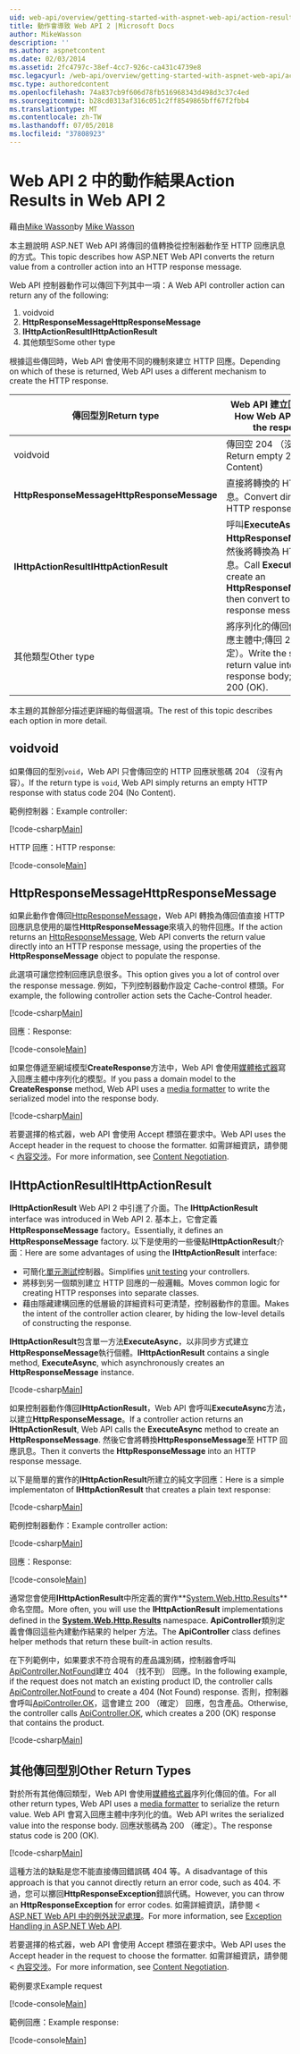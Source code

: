 ```yaml
---
uid: web-api/overview/getting-started-with-aspnet-web-api/action-results
title: 動作會導致 Web API 2 |Microsoft Docs
author: MikeWasson
description: ''
ms.author: aspnetcontent
ms.date: 02/03/2014
ms.assetid: 2fc4797c-38ef-4cc7-926c-ca431c4739e8
msc.legacyurl: /web-api/overview/getting-started-with-aspnet-web-api/action-results
msc.type: authoredcontent
ms.openlocfilehash: 74a837cb9f606d78fb516968343d498d3c37c4ed
ms.sourcegitcommit: b28cd0313af316c051c2ff8549865bff67f2fbb4
ms.translationtype: MT
ms.contentlocale: zh-TW
ms.lasthandoff: 07/05/2018
ms.locfileid: "37808923"
---
```

<a name="action-results-in-web-api-2"></a><span data-ttu-id="3ac6f-102">Web API 2 中的動作結果</span><span class="sxs-lookup"><span data-stu-id="3ac6f-102">Action Results in Web API 2</span></span>
====================
<span data-ttu-id="3ac6f-103">藉由[Mike Wasson](https://github.com/MikeWasson)</span><span class="sxs-lookup"><span data-stu-id="3ac6f-103">by [Mike Wasson](https://github.com/MikeWasson)</span></span>

<span data-ttu-id="3ac6f-104">本主題說明 ASP.NET Web API 將傳回的值轉換從控制器動作至 HTTP 回應訊息的方式。</span><span class="sxs-lookup"><span data-stu-id="3ac6f-104">This topic describes how ASP.NET Web API converts the return value from a controller action into an HTTP response message.</span></span>

<span data-ttu-id="3ac6f-105">Web API 控制器動作可以傳回下列其中一項：</span><span class="sxs-lookup"><span data-stu-id="3ac6f-105">A Web API controller action can return any of the following:</span></span>

1. <span data-ttu-id="3ac6f-106">void</span><span class="sxs-lookup"><span data-stu-id="3ac6f-106">void</span></span>
2. <span data-ttu-id="3ac6f-107">**HttpResponseMessage**</span><span class="sxs-lookup"><span data-stu-id="3ac6f-107">**HttpResponseMessage**</span></span>
3. <span data-ttu-id="3ac6f-108">**IHttpActionResult**</span><span class="sxs-lookup"><span data-stu-id="3ac6f-108">**IHttpActionResult**</span></span>
4. <span data-ttu-id="3ac6f-109">其他類型</span><span class="sxs-lookup"><span data-stu-id="3ac6f-109">Some other type</span></span>

<span data-ttu-id="3ac6f-110">根據這些傳回時，Web API 會使用不同的機制來建立 HTTP 回應。</span><span class="sxs-lookup"><span data-stu-id="3ac6f-110">Depending on which of these is returned, Web API uses a different mechanism to create the HTTP response.</span></span>

| <span data-ttu-id="3ac6f-111">傳回型別</span><span class="sxs-lookup"><span data-stu-id="3ac6f-111">Return type</span></span> | <span data-ttu-id="3ac6f-112">Web API 建立回應的方式</span><span class="sxs-lookup"><span data-stu-id="3ac6f-112">How Web API creates the response</span></span> |
| --- | --- |
| <span data-ttu-id="3ac6f-113">void</span><span class="sxs-lookup"><span data-stu-id="3ac6f-113">void</span></span> | <span data-ttu-id="3ac6f-114">傳回空 204 （沒有內容）</span><span class="sxs-lookup"><span data-stu-id="3ac6f-114">Return empty 204 (No Content)</span></span> |
| <span data-ttu-id="3ac6f-115">**HttpResponseMessage**</span><span class="sxs-lookup"><span data-stu-id="3ac6f-115">**HttpResponseMessage**</span></span> | <span data-ttu-id="3ac6f-116">直接將轉換的 HTTP 回應訊息。</span><span class="sxs-lookup"><span data-stu-id="3ac6f-116">Convert directly to an HTTP response message.</span></span> |
| <span data-ttu-id="3ac6f-117">**IHttpActionResult**</span><span class="sxs-lookup"><span data-stu-id="3ac6f-117">**IHttpActionResult**</span></span> | <span data-ttu-id="3ac6f-118">呼叫**ExecuteAsync**來建立**HttpResponseMessage**，然後將轉換為 HTTP 回應訊息。</span><span class="sxs-lookup"><span data-stu-id="3ac6f-118">Call **ExecuteAsync** to create an **HttpResponseMessage**, then convert to an HTTP response message.</span></span> |
| <span data-ttu-id="3ac6f-119">其他類型</span><span class="sxs-lookup"><span data-stu-id="3ac6f-119">Other type</span></span> | <span data-ttu-id="3ac6f-120">將序列化的傳回值寫入至回應主體中;傳回 200 （確定）。</span><span class="sxs-lookup"><span data-stu-id="3ac6f-120">Write the serialized return value into the response body; return 200 (OK).</span></span> |

<span data-ttu-id="3ac6f-121">本主題的其餘部分描述更詳細的每個選項。</span><span class="sxs-lookup"><span data-stu-id="3ac6f-121">The rest of this topic describes each option in more detail.</span></span>

## <a name="void"></a><span data-ttu-id="3ac6f-122">void</span><span class="sxs-lookup"><span data-stu-id="3ac6f-122">void</span></span>

<span data-ttu-id="3ac6f-123">如果傳回的型別`void`，Web API 只會傳回空的 HTTP 回應狀態碼 204 （沒有內容）。</span><span class="sxs-lookup"><span data-stu-id="3ac6f-123">If the return type is `void`, Web API simply returns an empty HTTP response with status code 204 (No Content).</span></span>

<span data-ttu-id="3ac6f-124">範例控制器：</span><span class="sxs-lookup"><span data-stu-id="3ac6f-124">Example controller:</span></span>

[!code-csharp[Main](action-results/samples/sample1.cs)]

<span data-ttu-id="3ac6f-125">HTTP 回應：</span><span class="sxs-lookup"><span data-stu-id="3ac6f-125">HTTP response:</span></span>

[!code-console[Main](action-results/samples/sample2.cmd)]

## <a name="httpresponsemessage"></a><span data-ttu-id="3ac6f-126">HttpResponseMessage</span><span class="sxs-lookup"><span data-stu-id="3ac6f-126">HttpResponseMessage</span></span>

<span data-ttu-id="3ac6f-127">如果此動作會傳回[HttpResponseMessage](https://msdn.microsoft.com/library/system.net.http.httpresponsemessage.aspx)，Web API 轉換為傳回值直接 HTTP 回應訊息使用的屬性**HttpResponseMessage**來填入的物件回應。</span><span class="sxs-lookup"><span data-stu-id="3ac6f-127">If the action returns an [HttpResponseMessage](https://msdn.microsoft.com/library/system.net.http.httpresponsemessage.aspx), Web API converts the return value directly into an HTTP response message, using the properties of the **HttpResponseMessage** object to populate the response.</span></span>

<span data-ttu-id="3ac6f-128">此選項可讓您控制回應訊息很多。</span><span class="sxs-lookup"><span data-stu-id="3ac6f-128">This option gives you a lot of control over the response message.</span></span> <span data-ttu-id="3ac6f-129">例如，下列控制器動作設定 Cache-control 標頭。</span><span class="sxs-lookup"><span data-stu-id="3ac6f-129">For example, the following controller action sets the Cache-Control header.</span></span>

[!code-csharp[Main](action-results/samples/sample3.cs)]

<span data-ttu-id="3ac6f-130">回應：</span><span class="sxs-lookup"><span data-stu-id="3ac6f-130">Response:</span></span>

[!code-console[Main](action-results/samples/sample4.cmd?highlight=2)]

<span data-ttu-id="3ac6f-131">如果您傳遞至網域模型**CreateResponse**方法中，Web API 會使用[媒體格式器](../formats-and-model-binding/media-formatters.md)寫入回應主體中序列化的模型。</span><span class="sxs-lookup"><span data-stu-id="3ac6f-131">If you pass a domain model to the **CreateResponse** method, Web API uses a [media formatter](../formats-and-model-binding/media-formatters.md) to write the serialized model into the response body.</span></span>

[!code-csharp[Main](action-results/samples/sample5.cs)]

<span data-ttu-id="3ac6f-132">若要選擇的格式器，web API 會使用 Accept 標頭在要求中。</span><span class="sxs-lookup"><span data-stu-id="3ac6f-132">Web API uses the Accept header in the request to choose the formatter.</span></span> <span data-ttu-id="3ac6f-133">如需詳細資訊，請參閱 <<c0> [ 內容交涉](../formats-and-model-binding/content-negotiation.md)。</span><span class="sxs-lookup"><span data-stu-id="3ac6f-133">For more information, see [Content Negotiation](../formats-and-model-binding/content-negotiation.md).</span></span>

## <a name="ihttpactionresult"></a><span data-ttu-id="3ac6f-134">IHttpActionResult</span><span class="sxs-lookup"><span data-stu-id="3ac6f-134">IHttpActionResult</span></span>

<span data-ttu-id="3ac6f-135">**IHttpActionResult** Web API 2 中引進了介面。</span><span class="sxs-lookup"><span data-stu-id="3ac6f-135">The **IHttpActionResult** interface was introduced in Web API 2.</span></span> <span data-ttu-id="3ac6f-136">基本上，它會定義**HttpResponseMessage** factory。</span><span class="sxs-lookup"><span data-stu-id="3ac6f-136">Essentially, it defines an **HttpResponseMessage** factory.</span></span> <span data-ttu-id="3ac6f-137">以下是使用的一些優點**IHttpActionResult**介面：</span><span class="sxs-lookup"><span data-stu-id="3ac6f-137">Here are some advantages of using the **IHttpActionResult** interface:</span></span>

- <span data-ttu-id="3ac6f-138">可簡化[單元測試](../testing-and-debugging/unit-testing-controllers-in-web-api.md)控制器。</span><span class="sxs-lookup"><span data-stu-id="3ac6f-138">Simplifies [unit testing](../testing-and-debugging/unit-testing-controllers-in-web-api.md) your controllers.</span></span>
- <span data-ttu-id="3ac6f-139">將移到另一個類別建立 HTTP 回應的一般邏輯。</span><span class="sxs-lookup"><span data-stu-id="3ac6f-139">Moves common logic for creating HTTP responses into separate classes.</span></span>
- <span data-ttu-id="3ac6f-140">藉由隱藏建構回應的低層級的詳細資料可更清楚，控制器動作的意圖。</span><span class="sxs-lookup"><span data-stu-id="3ac6f-140">Makes the intent of the controller action clearer, by hiding the low-level details of constructing the response.</span></span>

<span data-ttu-id="3ac6f-141">**IHttpActionResult**包含單一方法**ExecuteAsync**，以非同步方式建立**HttpResponseMessage**執行個體。</span><span class="sxs-lookup"><span data-stu-id="3ac6f-141">**IHttpActionResult** contains a single method, **ExecuteAsync**, which asynchronously creates an **HttpResponseMessage** instance.</span></span>

[!code-csharp[Main](action-results/samples/sample6.cs)]

<span data-ttu-id="3ac6f-142">如果控制器動作傳回**IHttpActionResult**，Web API 會呼叫**ExecuteAsync**方法，以建立**HttpResponseMessage**。</span><span class="sxs-lookup"><span data-stu-id="3ac6f-142">If a controller action returns an **IHttpActionResult**, Web API calls the **ExecuteAsync** method to create an **HttpResponseMessage**.</span></span> <span data-ttu-id="3ac6f-143">然後它會將轉換**HttpResponseMessage**至 HTTP 回應訊息。</span><span class="sxs-lookup"><span data-stu-id="3ac6f-143">Then it converts the **HttpResponseMessage** into an HTTP response message.</span></span>

<span data-ttu-id="3ac6f-144">以下是簡單的實作的**IHttpActionResult**所建立的純文字回應：</span><span class="sxs-lookup"><span data-stu-id="3ac6f-144">Here is a simple implementaton of **IHttpActionResult** that creates a plain text response:</span></span>

[!code-csharp[Main](action-results/samples/sample7.cs)]

<span data-ttu-id="3ac6f-145">範例控制器動作：</span><span class="sxs-lookup"><span data-stu-id="3ac6f-145">Example controller action:</span></span>

[!code-csharp[Main](action-results/samples/sample8.cs)]

<span data-ttu-id="3ac6f-146">回應：</span><span class="sxs-lookup"><span data-stu-id="3ac6f-146">Response:</span></span>

[!code-console[Main](action-results/samples/sample9.cmd)]

<span data-ttu-id="3ac6f-147">通常您會使用**IHttpActionResult**中所定義的實作**[System.Web.Http.Results](https://msdn.microsoft.com/library/system.web.http.results.aspx)** 命名空間。</span><span class="sxs-lookup"><span data-stu-id="3ac6f-147">More often, you will use the **IHttpActionResult** implementations defined in the **[System.Web.Http.Results](https://msdn.microsoft.com/library/system.web.http.results.aspx)** namespace.</span></span> <span data-ttu-id="3ac6f-148">**ApiController**類別定義會傳回這些內建動作結果的 helper 方法。</span><span class="sxs-lookup"><span data-stu-id="3ac6f-148">The **ApiController** class defines helper methods that return these built-in action results.</span></span>

<span data-ttu-id="3ac6f-149">在下列範例中，如果要求不符合現有的產品識別碼，控制器會呼叫[ApiController.NotFound](https://msdn.microsoft.com/library/system.web.http.apicontroller.notfound.aspx)建立 404 （找不到） 回應。</span><span class="sxs-lookup"><span data-stu-id="3ac6f-149">In the following example, if the request does not match an existing product ID, the controller calls [ApiController.NotFound](https://msdn.microsoft.com/library/system.web.http.apicontroller.notfound.aspx) to create a 404 (Not Found) response.</span></span> <span data-ttu-id="3ac6f-150">否則，控制器會呼叫[ApiController.OK](https://msdn.microsoft.com/library/dn314591.aspx)，這會建立 200 （確定） 回應，包含產品。</span><span class="sxs-lookup"><span data-stu-id="3ac6f-150">Otherwise, the controller calls [ApiController.OK](https://msdn.microsoft.com/library/dn314591.aspx), which creates a 200 (OK) response that contains the product.</span></span>

[!code-csharp[Main](action-results/samples/sample10.cs)]

## <a name="other-return-types"></a><span data-ttu-id="3ac6f-151">其他傳回型別</span><span class="sxs-lookup"><span data-stu-id="3ac6f-151">Other Return Types</span></span>

<span data-ttu-id="3ac6f-152">對於所有其他傳回類型，Web API 會使用[媒體格式器](../formats-and-model-binding/media-formatters.md)序列化傳回的值。</span><span class="sxs-lookup"><span data-stu-id="3ac6f-152">For all other return types, Web API uses a [media formatter](../formats-and-model-binding/media-formatters.md) to serialize the return value.</span></span> <span data-ttu-id="3ac6f-153">Web API 會寫入回應主體中序列化的值。</span><span class="sxs-lookup"><span data-stu-id="3ac6f-153">Web API writes the serialized value into the response body.</span></span> <span data-ttu-id="3ac6f-154">回應狀態碼為 200 （確定）。</span><span class="sxs-lookup"><span data-stu-id="3ac6f-154">The response status code is 200 (OK).</span></span>

[!code-csharp[Main](action-results/samples/sample11.cs)]

<span data-ttu-id="3ac6f-155">這種方法的缺點是您不能直接傳回錯誤碼 404 等。</span><span class="sxs-lookup"><span data-stu-id="3ac6f-155">A disadvantage of this approach is that you cannot directly return an error code, such as 404.</span></span> <span data-ttu-id="3ac6f-156">不過，您可以擲回**HttpResponseException**錯誤代碼。</span><span class="sxs-lookup"><span data-stu-id="3ac6f-156">However, you can throw an **HttpResponseException** for error codes.</span></span> <span data-ttu-id="3ac6f-157">如需詳細資訊，請參閱 < [ASP.NET Web API 中的例外狀況處理](../error-handling/exception-handling.md)。</span><span class="sxs-lookup"><span data-stu-id="3ac6f-157">For more information, see [Exception Handling in ASP.NET Web API](../error-handling/exception-handling.md).</span></span>

<span data-ttu-id="3ac6f-158">若要選擇的格式器，web API 會使用 Accept 標頭在要求中。</span><span class="sxs-lookup"><span data-stu-id="3ac6f-158">Web API uses the Accept header in the request to choose the formatter.</span></span> <span data-ttu-id="3ac6f-159">如需詳細資訊，請參閱 <<c0> [ 內容交涉](../formats-and-model-binding/content-negotiation.md)。</span><span class="sxs-lookup"><span data-stu-id="3ac6f-159">For more information, see [Content Negotiation](../formats-and-model-binding/content-negotiation.md).</span></span>

<span data-ttu-id="3ac6f-160">範例要求</span><span class="sxs-lookup"><span data-stu-id="3ac6f-160">Example request</span></span>

[!code-console[Main](action-results/samples/sample12.cmd)]

<span data-ttu-id="3ac6f-161">範例回應：</span><span class="sxs-lookup"><span data-stu-id="3ac6f-161">Example response:</span></span>

[!code-console[Main](action-results/samples/sample13.cmd)]

